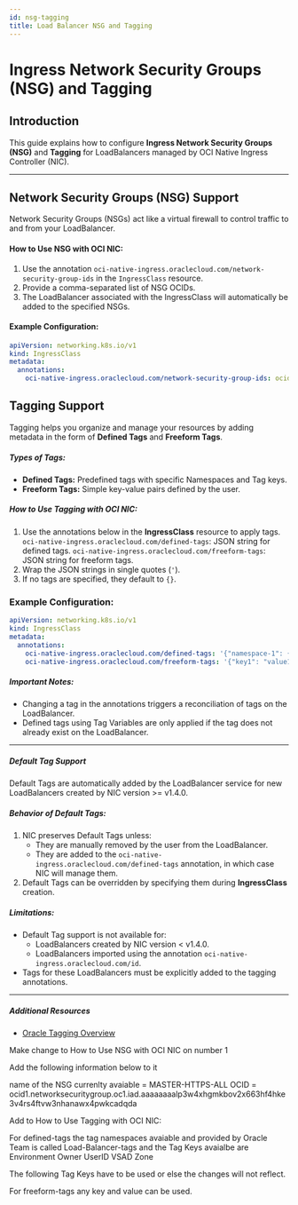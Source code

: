 ```yaml
---
id: nsg-tagging
title: Load Balancer NSG and Tagging
---
```


# Ingress Network Security Groups (NSG) and Tagging

## Introduction
This guide explains how to configure **Ingress Network Security Groups (NSG)** and **Tagging** for LoadBalancers managed by OCI Native Ingress Controller (NIC).

---

## Network Security Groups (NSG) Support
Network Security Groups (NSGs) act like a virtual firewall to control traffic to and from your LoadBalancer.

#### How to Use NSG with OCI NIC:
1. Use the annotation `oci-native-ingress.oraclecloud.com/network-security-group-ids` in the `IngressClass` resource.
2. Provide a comma-separated list of NSG OCIDs.
3. The LoadBalancer associated with the IngressClass will automatically be added to the specified NSGs.

#### Example Configuration:
```yaml
apiVersion: networking.k8s.io/v1
kind: IngressClass
metadata:
  annotations:
    oci-native-ingress.oraclecloud.com/network-security-group-ids: ocid1.networksecuritygroup.oc1.abc,ocid1.networksecuritygroup.oc1.xyz
```



## Tagging Support

Tagging helps you organize and manage your resources by adding metadata in the form of **Defined Tags** and **Freeform Tags**.

##### Types of Tags:
- **Defined Tags:** Predefined tags with specific Namespaces and Tag keys.
- **Freeform Tags:** Simple key-value pairs defined by the user.

##### How to Use Tagging with OCI NIC:
1. Use the annotations below in the **IngressClass** resource to apply tags.
 `oci-native-ingress.oraclecloud.com/defined-tags`: JSON string for defined tags.
 `oci-native-ingress.oraclecloud.com/freeform-tags`: JSON string for freeform tags.
2. Wrap the JSON strings in single quotes (`'`).
3. If no tags are specified, they default to `{}`.

### Example Configuration:
```yaml
apiVersion: networking.k8s.io/v1
kind: IngressClass
metadata:
  annotations:
    oci-native-ingress.oraclecloud.com/defined-tags: '{"namespace-1": {"key1": "value1", "key2": "value2"}, "namespace-2": {"key1": "value1"}}'
    oci-native-ingress.oraclecloud.com/freeform-tags: '{"key1": "value1", "key2": "value2"}'
```

##### Important Notes:
- Changing a tag in the annotations triggers a reconciliation of tags on the LoadBalancer.
- Defined tags using Tag Variables are only applied if the tag does not already exist on the LoadBalancer.
---

##### Default Tag Support
Default Tags are automatically added by the LoadBalancer service for new LoadBalancers created by NIC version >= v1.4.0.

##### Behavior of Default Tags:
1. NIC preserves Default Tags unless:
   - They are manually removed by the user from the LoadBalancer.
   - They are added to the `oci-native-ingress.oraclecloud.com/defined-tags` annotation, in which case NIC will manage them.
2. Default Tags can be overridden by specifying them during **IngressClass** creation.

##### Limitations:
- Default Tag support is not available for:
  - LoadBalancers created by NIC version < v1.4.0.
  - LoadBalancers imported using the annotation `oci-native-ingress.oraclecloud.com/id`.
- Tags for these LoadBalancers must be explicitly added to the tagging annotations.
---

##### Additional Resources
- [Oracle Tagging Overview](https://docs.oracle.com/en-us/iaas/Content/Tagging/Concepts/taggingoverview.htm)





Make change to How to Use NSG with OCI NIC
on number 1

Add the following information below to it

name of the NSG currenlty avaiable = MASTER-HTTPS-ALL
OCID = ocid1.networksecuritygroup.oc1.iad.aaaaaaaalp3w4xhgmkbov2x663hf4hke3v4rs4ftvw3nhanawx4pwkcadqda


Add to How to Use Tagging with OCI NIC:

For defined-tags the tag namespaces avaiable and provided by Oracle Team is called Load-Balancer-tags 
and the Tag Keys avaialbe are
Environment
Owner
UserID
VSAD
Zone

The following Tag Keys have to be used or else the changes will not reflect.

For freeform-tags any key and value can be used.



